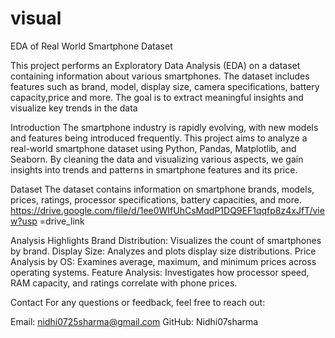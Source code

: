 # visual
EDA of Real World Smartphone Dataset

This project performs an Exploratory Data Analysis (EDA) on a dataset containing information about various smartphones. The dataset includes features such as brand, model, display size, camera specifications, battery capacity,price and more. The goal is to extract meaningful insights and visualize key trends in the data

Introduction
The smartphone industry is rapidly evolving, with new models and features being introduced frequently. This project aims to analyze a real-world smartphone dataset using Python, Pandas, Matplotlib, and Seaborn. By cleaning the data and visualizing various aspects, we gain insights into trends and patterns in smartphone features and its price.

Dataset
The dataset contains information on smartphone brands, models, prices, ratings, processor specifications, battery capacities, and more.
https://drive.google.com/file/d/1ee0WIfUhCsMqdP1DQ9EF1qqfp8z4xJfT/view?usp
=drive_link

Analysis Highlights
Brand Distribution: Visualizes the count of smartphones by brand.
Display Size: Analyzes and plots display size distributions.
Price Analysis by OS: Examines average, maximum, and minimum prices across operating systems.
Feature Analysis: Investigates how processor speed, RAM capacity, and ratings correlate with phone prices.

Contact
For any questions or feedback, feel free to reach out:

Email: nidhi0725sharma@gmail.com
GitHub: Nidhi07sharma

